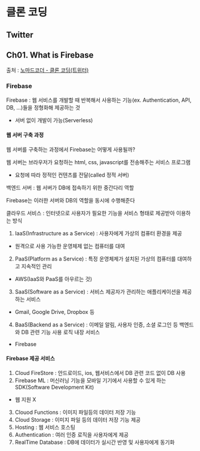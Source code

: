 # 클론 코딩

## Twitter

## Ch01. What is Firebase

출처 : [노마드코더 - 클론 코딩(트위터)](https://nomadcoders.co/nwitter/)

### Firebase

Firebase : 웹 서비스를 개발할 때 반복해서 사용하는 기능(ex. Authentication, API, DB, ...)들을 정형화해 제공하는 것

- 서버 없이 개발이 가능(Serverless)

#### 웹 서버 구축 과정

웹 서버를 구축하는 과정에서 Firebase는 어떻게 사용될까?

웹 서버는 브라우저가 요청하는 html, css, javascript를 전송해주는 서비스 프로그램

- 요청에 따라 정적인 컨텐츠를 전달(called 정적 서버)

백엔드 서버 : 웹 서버가 DB에 접속하기 위한 중간다리 역할

Firebase는 이러한 서버와 DB의 역할을 동시에 수행해준다

클라우드 서비스 : 인터넷으로 사용자가 필요한 기능을 서비스 형태로 제공받아 이용하는 방식

1. IaaS(Infrastructure as a Service) : 사용자에게 가상의 컴퓨터 환경을 제공

- 원격으로 사용 가능한 운영체제 없는 컴퓨터를 대여

2. PaaS(Platform as a Service) : 특정 운영체제가 설치된 가상의 컴퓨터를 대여하고 지속적인 관리

- AWS(IaaS와 PaaS를 아우르는 것)

3. SaaS(Software as a Service) : 서비스 제공자가 관리하는 애플리케이션을 제공하는 서비스

- Gmail, Google Drive, Dropbox 등

4. BaaS(Backend as a Service) : 이메일 알림, 사용자 인증, 소셜 로그인 등 백엔드와 DB 관련 기능 사용 로직 내장 서비스

- Firebase

#### Firebase 제공 서비스

1. Cloud FireStore : 안드로이드, ios, 웹서비스에서 DB 관련 코드 없이 DB 사용
2. Firebase ML : 머신러닝 기능을 모바일 기기에서 사용할 수 있게 하는 SDK(Software Development Kit)

- 웹 지원 X

3. Clouod Functions : 이미지 파일등의 데이터 저장 기능
4. Cloud Storage : 이미지 파일 등의 데이터 저장 기능 제공
5. Hosting : 웹 서비스 호스팅
6. Authentication : 여러 인증 로직을 사용자에게 제공
7. RealTime Database : DB에 데이터가 실시간 반영 및 사용자에게 동기화

